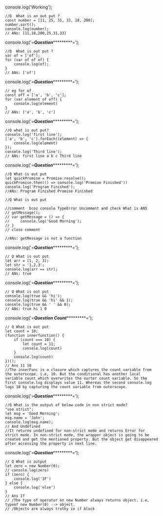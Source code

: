 console.log('Working');

```
//Q  What is an out put ?
const number = [11, 25, 31, 33, 18, 200];
number.sort();
console.log(number);
// ANs: [11,18,200,25,31,33]
```

console.log('=***********************Question********************************=');
```
//Q  What is out put ?
var of = ['of'];
for (var of of of) {
    console.log(of);
}
// ANs: ['of']
```
console.log('=***********************Question********************************=');
```
// eg for of
const off = ['a', 'b', 'c'];
for (var element of off) {
    console.log(element)
}
// ANs: ['a', 'b', 'c']
```

console.log('=***********************Question********************************=');

```
//Q what is out put?
console.log('first line');
['a', 'b', 'c'].forEach((element) => {
    console.log(element)
});
console.log('Third line');
// ANs: first line a b c Third line
```

console.log('=***********************Question********************************=');

```
//Q What is out put
let quickPromise = Promise.resolve();
quickPromise.then(() => console.log('Promise Finished'))
console.log('Program Finished');
//ANs: Program Finished Promise Finished
```

```
//Q What is out put 

//comment  bcoz console TypeError Uncomment and check What is ANS
// getMessage();
// var getMessage = () => {
//     console.log('Good Morning');
// }
// close comment 

//ANs: getMessage is not a function
```

console.log('=***********************Question********************************=');
```
// Q What is out put 
let arr = [1, 2, 3];
let str = '1,2,3';
console.log(arr == str);
// ANs: true
```

console.log('=***********************Question********************************=');
```
// Q What is out put
console.log(true && 'hi');
console.log(true && 'hi' && 1);
console.log(true && ' ' && 0);
// ANs: true hi 1 0
```

console.log('=***********************Question Count********************************=');
```
// Q What is out put
let count = 10;
(function innerfunction() {
    if (count === 10) {
        let count = 11;
        console.log(count)
    }
    console.log(count)
})();
// Ans 11 10 
//The innerFunc is a closure which captures the count variable from the outerscope. i.e, 10. But the conditional has another local variable count which overwrites the ourter count variable. So the first console.log displays value 11. Whereas the second console.log logs 10 by capturing the count variable from outerscope.
```
console.log('=***********************Question********************************=');

```
//Q What is the output of below code in non strict mode?
"use strict";
let msg = 'Good Morning';
msg.name = 'John';
console.log(msg.name);
// And Undefined
//It returns undefined for non-strict mode and returns Error for strict mode. In non-strict mode, the wrapper object is going to be created and get the mentioned property. But the object get disappeared after accessing the property in next line.
```

console.log('=***********************Question********************************=');
```
// Q What is output 
let zero = new Number(0);
// console.log(zero)
if (zero) {
    console.log('IF')
} else {
    console.log('else')
}
// Ans If
// /The type of operator on new Number always returns object. i.e, typeof new Number(0) --> object.
// /Objects are always truthy in if block
```
